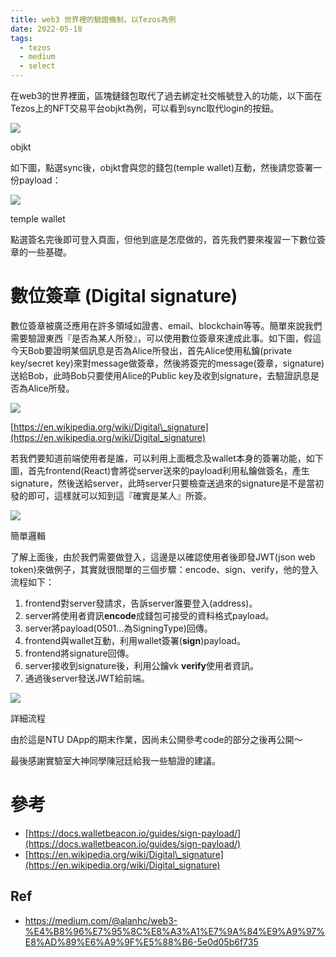 ```yaml
---
title: web3 世界裡的驗證機制，以Tezos為例
date: 2022-05-18
tags:
  - tezos
  - medium
  - select
---
```



在web3的世界裡面，區塊鏈錢包取代了過去綁定社交帳號登入的功能，以下面在Tezos上的NFT交易平台objkt為例，可以看到sync取代login的按鈕。

![](https://i.imgur.com/24a50VE.png)

objkt

如下圖，點選sync後，objkt會與您的錢包(temple wallet)互動，然後請您簽署一份payload：

![](https://i.imgur.com/puF7ren.png)

temple wallet

點選簽名完後即可登入頁面，但他到底是怎麼做的，首先我們要來複習一下數位簽章的一些基礎。

**數位簽章 (Digital signature)**
============================

數位簽章被廣泛應用在許多領域如證書、email、blockchain等等。簡單來說我們需要驗證東西『是否為某人所發』，可以使用數位簽章來達成此事。如下圖，假這今天Bob要證明某個訊息是否為Alice所發出，首先Alice使用私鑰(private key/secret key)來對message做簽章，然後將簽完的message(簽章，signature)送給Bob，此時Bob只要使用Alice的Public key及收到signature，去驗證訊息是否為Alice所發。

![](https://i.imgur.com/qcbNSR5.png)

[https://en.wikipedia.org/wiki/Digital\_signature](https://en.wikipedia.org/wiki/Digital_signature)

若我們要知道前端使用者是誰，可以利用上面概念及wallet本身的簽署功能，如下圖，首先frontend(React)會將從server送來的payload利用私鑰做簽名，產生signature，然後送給server，此時server只要檢查送過來的signature是不是當初發的即可，這樣就可以知到這『確實是某人』所簽。

![](https://i.imgur.com/Z06vIP9.png)

簡單邏輯

了解上面後，由於我們需要做登入，這邊是以確認使用者後即發JWT(json web token)來做例子，其實就很間單的三個步驟：encode、sign、verify，他的登入流程如下：

1.  frontend對server發請求，告訴server誰要登入(address)。
2.  server將使用者資訊**encode**成錢包可接受的資料格式payload。
3.  server將payload(0501…為SigningType)回傳。
4.  frontend與wallet互動，利用wallet簽署(**sign**)payload。
5.  frontend將signature回傳。
6.  server接收到signature後，利用公鑰vk **verify**使用者資訊。
7.  通過後server發送JWT給前端。

![](https://i.imgur.com/Qmy9OED.png)

詳細流程

由於這是NTU DApp的期末作業，因尚未公開參考code的部分之後再公開～

最後感謝實驗室大神同學陳冠廷給我一些驗證的建議。

參考
==

*   [https://docs.walletbeacon.io/guides/sign-payload/](https://docs.walletbeacon.io/guides/sign-payload/)
*   [https://en.wikipedia.org/wiki/Digital\_signature](https://en.wikipedia.org/wiki/Digital_signature)

## Ref
- https://medium.com/@alanhc/web3-%E4%B8%96%E7%95%8C%E8%A3%A1%E7%9A%84%E9%A9%97%E8%AD%89%E6%A9%9F%E5%88%B6-5e0d05b6f735
